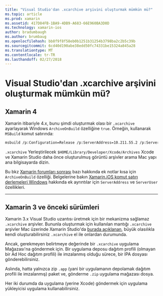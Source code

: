 ```yaml
---
title: "Visual Studio'dan .xcarchive arşivini oluşturmak mümkün mü?"
ms.topic: article
ms.prod: xamarin
ms.assetid: 417D84FB-1BA9-4DB9-A683-66E960BA3D0D
ms.technology: xamarin-ios
author: bradumbaugh
ms.author: brumbaug
ms.openlocfilehash: bb8f9f8f58eb0b1251b31254b3798ba2c2b5c39b
ms.sourcegitcommit: 6cd40d190abe38edd50fc74331be15324a845a28
ms.translationtype: MT
ms.contentlocale: tr-TR
ms.lasthandoff: 02/27/2018
---
```

# <a name="is-it-possible-to-create-a-xcarchive-archive-from-visual-studio"></a>Visual Studio'dan .xcarchive arşivini oluşturmak mümkün mü?

## <a name="for-xamarin-4"></a>Xamarin 4

Xamarin itibariyle 4.x, bunu şimdi oluşturmak olası bir `.xcarchive` ayarlayarak Windows `ArchiveOnBuild` özelliğine `true`. Örneğin, kullanarak `MSBuild` komut satırında:

```bash
msbuild /p:Configuration=Release /p:ServerAddress=10.211.55.2 /p:ServerUser=xamUser /p:Platform=iPhone /p:ArchiveOnBuild=true /t:"Build" MyProject.csproj
```

`.xcarchive` Yerleştirilecek `$HOME/Library/Developer/Xcode/Archives` Xcode ve Xamarin Studio daha önce oluşturulmuş görüntü arşivler arama Mac yapı ana bilgisayarda dizin.

Bu bkz [Xamarin forumları sonrası](https://forums.xamarin.com/discussion/comment/156635/#Comment_156635) bazı hakkında ek notlar kısa için `ArchiveOnBuild` özelliği. Belgelerine bakın [Xamarin.iOS komut satırı derlemeleri Windows](~/ios/get-started/installation/windows/connecting-to-mac/index.md) hakkında ek ayrıntılar için `ServerAddress` ve `ServerUser` özellikleri.

* * *

## <a name="for-xamarin-3-and-earlier"></a>Xamarin 3 ve önceki sürümleri

Xamarin 3.x Visual Studio uzantısı üretmek için bir mekanizma sağlamaz `.xcarchive` arşivler. Bununla oluşturmak için kullanılan mantığı `.xcarchive` arşivler Mac üzerinde Xamarin Studio'da [burada açıklanan](https://bugzilla.xamarin.com/show_bug.cgi?id=35#c5), büyük olasılıkla kendi oluşturabilirsiniz `.xcarchive` el ile onlardan durumunda.

Ancak, gerekmeyen belirtmeye değerinde bir `.xcarchive` uygulama Mağazası'na göndermek için. Bir uygulama deposu dağıtım profili (olmayan bir Ad Hoc dağıtım profili) ile imzalanmış olduğu sürece, bir IPA dosyası gönderebilirsiniz.

Aslında, hatta yalnızca zip `.app` (yani bir uygulamanın depolamak dağıtım profili ile imzalanmış) paket ve, gönderme `.zip` uygulama mağazası dosya.

Her iki durumda da uygulama (yerine Xcode) göndermek için uygulama yükleyicisi uygulama kullanabilirsiniz.

